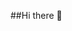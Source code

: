 ##Hi there 👋

<!--
**ritikasakharkar/ritikasakharkar** is a ✨ _special_ ✨ repository because its `README.md` (this file) appears on your GitHub profile.

###-👧 My name is **Ritika Sakharkar**.
-###🎓 I’m currently studying at **Vellore Institute of Technology, Chennai**.
-###📚 I’m currently studying at **Vellore Institute of Technology, Chennai**.
-###💡 I’m currently working on **Analysis of COVID-19 Spread using ML Techniques**.
-###📂 I have worked on **NLP** and **ML** based projects.
-###💻 I can code in **Python** and **C++**.
-###📭 You can reach me through instagram. Username: **ritikasakharkar**.
-###🎵 Fun fact: My hobbies are yoga and music. 
-->
